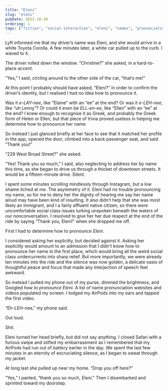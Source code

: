 ```yaml
---
title: "Eleni"
slug: "eleni"
pubDate: 2022-10-30
ordering: 1
tags: ["fiction", "social-interaction", "eleni", "names", "pronunciation", "ridesharing", "west-broad-street", "embarrassment", "awkward"]
---
```


<span class="small-caps">Lyft informed me</span> that my driver’s name was Eleni, and she would arrive in a white Toyota Corolla. A few minutes later, a white car pulled up to the curb. I waved to it.

The driver rolled down the window. “Christine?” she asked, in a hard-to-place accent.

“Yes,” I said, circling around to the other side of the car, “that’s me!”

At this point I probably should have asked, “Eleni?” in order to confirm the driver’s identity, but I realised I had no idea how to pronounce it.

Was it _e-LAY-nee_, like “Elaine” with an “ee” at the end? Or was it _e-LEH-nee_, like “uh Lenny”? Or could it even be _ELL-en-ee_, like “Ellen” with an “ee” at the end? I knew enough to recognise it as Greek, and probably the Greek form of Helen or Ellen, but that piece of trivia proved useless in helping me determine how to pronounce her name.

So instead I just glanced briefly at her face to see that it matched her profile in the app, opened the door, climbed into a back passenger seat, and said “Thank you!”

“229 West Broad Street?” she asked.

“Yes! Thank you so much,” I said, also neglecting to address her by name this time, as she began to drive us through a thicket of downtown streets. It would be a fifteen-minute drive. Silent.

I spent some minutes scrolling mindlessly through Instagram, but a low shame itched at me. The asymmetry of it. Eleni had no trouble pronouncing my name, so for me to deny her the dignity of hearing me say her name aloud may have been kind of insulting. It also didn’t help that she was most likely an immigrant, and I a fairly affluent native citizen, so there were uncomfortable social class issues lurking unspoken beneath the waters of our nonconversation. I resolved to give her her due respect at the end of the ride by saying “Thank you, Eleni!” when she dropped me off.

First I had to determine how to pronounce _Eleni_.

I considered asking her explicitly, but decided against it. Asking her explicitly would amount to an admission that I didn’t know how to pronounce her name in the first place, which would bring all the weird social class undercurrents into sharp relief. But more importantly, we were already ten minutes into the ride and the silence was now golden, a delicate oasis of thoughtful peace and focus that made any interjection of speech feel awkward.

So instead I pulled my phone out of my purse, dimmed the brightness, and Googled _how to pronounce Eleni_. A list of name pronunciation websites and videos populated my screen. I lodged my AirPods into my ears and tapped the first video.

“Eh-LEH-nee,” my phone said.

Out loud.

Shit.

Eleni turned her head briefly, but did not say anything. I closed Safari with a furious swipe and stifled my embarrassment as I remembered that my AirPods had run out of battery earlier in the day. We spent the last few minutes in an eternity of excruciating silence, as I began to sweat through my jacket.

At long last she pulled up near my home. “Drop you off here?”

“Yes,” I panted, “thank you so much, Eleni.” Then I disembarked and sprinted toward my doorstep.